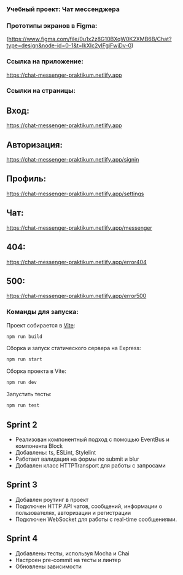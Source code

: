 ### Учебный проект: Чат мессенджера

### Прототипы экранов в Figma:
(https://www.figma.com/file/0u1x2z8G10BXqW0K2XMB6B/Chat?type=design&node-id=0-1&t=IkXIc2yIFgiFwjDv-0)

### Ссылка на приложение:
https://chat-messenger-praktikum.netlify.app

### Ссылки на страницы:

## Вход:
https://chat-messenger-praktikum.netlify.app

## Авторизация:
https://chat-messenger-praktikum.netlify.app/signin

## Профиль:
https://chat-messenger-praktikum.netlify.app/settings

## Чат:
https://chat-messenger-praktikum.netlify.app/messenger

## 404:
https://chat-messenger-praktikum.netlify.app/error404

## 500:
https://chat-messenger-praktikum.netlify.app/error500


### Команды для запуска:

Проект собирается в [Vite](https://vitejs.dev/):

```bash
npm run build
```

Сборка и запуск статического сервера на Express:

```bash
npm run start
```

Сборка проекта в Vite:

```bash
npm run dev
```

Запустить тесты:

```bash
npm run test
```

## Sprint 2

- Реализован компонентный подход с помощью EventBus и компонента Block
- Добавлены: ts, ESLint, Stylelint
- Работает валидация на формы по submit и blur
- Добавлен класс HTTPTransport для работы с запросами

## Sprint 3

- Добавлен роутинг в проект
- Подключен HTTP API чатов, сообщений, информации о пользователях, авторизации и регистрации
- Подключен WebSocket для работы с real-time сообщениями.

## Sprint 4

- Добавлены тесты, используя Mocha и Сhai
- Настроен pre-commit на тесты и линтер
- Обновлены зависимости
